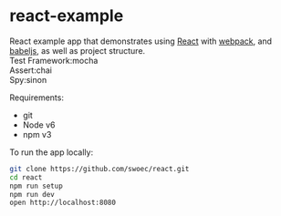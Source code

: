 # react-example

React example app that demonstrates using [React] with [webpack], and [babeljs], as well as project structure.<br>
Test Framework:mocha<br>
Assert:chai<br>
Spy:sinon<br>

Requirements:
- git
- Node v6
- npm v3

To run the app locally:

```bash
git clone https://github.com/swoec/react.git
cd react
npm run setup
npm run dev
open http://localhost:8080
```

[React]: http://facebook.github.io/react/
[webpack]: http://webpack.github.io/
[babeljs]: https://babeljs.io/
